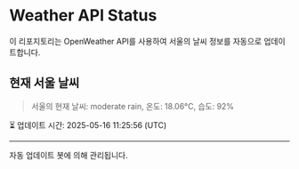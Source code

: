 
# Weather API Status

이 리포지토리는 OpenWeather API를 사용하여 서울의 날씨 정보를 자동으로 업데이트합니다.

## 현재 서울 날씨
> 서울의 현재 날씨: moderate rain, 온도: 18.06°C, 습도: 92%

⏳ 업데이트 시간: 2025-05-16 11:25:56 (UTC)

---
자동 업데이트 봇에 의해 관리됩니다.

